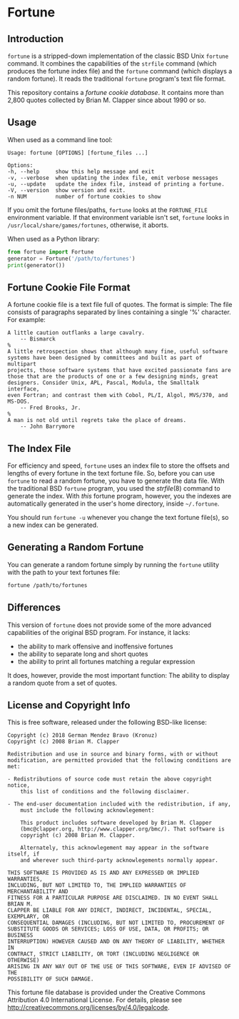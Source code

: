 # Fortune

## Introduction

`fortune` is a stripped-down implementation of the classic BSD Unix
`fortune` command. It combines the capabilities of the `strfile` command
(which produces the fortune index file) and the `fortune` command (which
displays a random fortune). It reads the traditional `fortune` program's
text file format.

This repository contains a *fortune cookie database*. It contains more than
2,800 quotes collected by Brian M. Clapper since about 1990 or so.


## Usage

When used as a command line tool:

    Usage: fortune [OPTIONS] [fortune_files ...]

    Options:
    -h, --help     show this help message and exit
    -v, --verbose  when updating the index file, emit verbose messages
    -u, --update   update the index file, instead of printing a fortune.
    -V, --version  show version and exit.
    -n NUM         number of fortune cookies to show

If you omit the fortune files/paths, `fortune` looks at the `FORTUNE_FILE`
environment variable. If that environment variable isn't set, `fortune`
looks in `/usr/local/share/games/fortunes`, otherwise, it aborts.

When used as a Python library:

```python
from fortune import Fortune
generator = Fortune('/path/to/fortunes')
print(generator())
```


## Fortune Cookie File Format

A fortune cookie file is a text file full of quotes. The format is simple:
The file consists of paragraphs separated by lines containing a single '%'
character. For example:

    A little caution outflanks a large cavalry.
        -- Bismarck
    %
    A little retrospection shows that although many fine, useful software
    systems have been designed by committees and built as part of multipart
    projects, those software systems that have excited passionate fans are
    those that are the products of one or a few designing minds, great
    designers. Consider Unix, APL, Pascal, Modula, the Smalltalk interface,
    even Fortran; and contrast them with Cobol, PL/I, Algol, MVS/370, and
    MS-DOS.
        -- Fred Brooks, Jr.
    %
    A man is not old until regrets take the place of dreams.
        -- John Barrymore


## The Index File

For efficiency and speed, `fortune` uses an index file to store the offsets
and lengths of every fortune in the text fortune file. So, before you can use
`fortune` to read a random fortune, you have to generate the data file. With
the traditional BSD `fortune` program, you used the _strfile_(8) command
to generate the index. With _this_ fortune program, however, you the indexes
are automatically generated in the user's home directory, inside `~/.fortune`.

You should run `fortune -u` whenever you change the text fortune file(s),
so a new index can be generated.


## Generating a Random Fortune

You can generate a random fortune simply by running the `fortune` utility
with the path to your text fortunes file:

```sh
fortune /path/to/fortunes
```


## Differences

This version of `fortune` does not provide some of the more advanced
capabilities of the original BSD program. For instance, it lacks:

- the ability to mark offensive and inoffensive fortunes
- the ability to separate long and short quotes
- the ability to print all fortunes matching a regular expression

It does, however, provide the most important function: The ability to display
a random quote from a set of quotes.


## License and Copyright Info

This is free software, released under the following BSD-like license:

    Copyright (c) 2018 German Mendez Bravo (Kronuz)
    Copyright (c) 2008 Brian M. Clapper

    Redistribution and use in source and binary forms, with or without
    modification, are permitted provided that the following conditions are met:

    - Redistributions of source code must retain the above copyright notice,
        this list of conditions and the following disclaimer.

    - The end-user documentation included with the redistribution, if any,
        must include the following acknowlegement:

        This product includes software developed by Brian M. Clapper
        (bmc@clapper.org, http://www.clapper.org/bmc/). That software is
        copyright (c) 2008 Brian M. Clapper.

        Alternately, this acknowlegement may appear in the software itself, if
        and wherever such third-party acknowlegements normally appear.

    THIS SOFTWARE IS PROVIDED AS IS AND ANY EXPRESSED OR IMPLIED WARRANTIES,
    INCLUDING, BUT NOT LIMITED TO, THE IMPLIED WARRANTIES OF MERCHANTABILITY AND
    FITNESS FOR A PARTICULAR PURPOSE ARE DISCLAIMED. IN NO EVENT SHALL BRIAN M.
    CLAPPER BE LIABLE FOR ANY DIRECT, INDIRECT, INCIDENTAL, SPECIAL, EXEMPLARY, OR
    CONSEQUENTIAL DAMAGES (INCLUDING, BUT NOT LIMITED TO, PROCUREMENT OF
    SUBSTITUTE GOODS OR SERVICES; LOSS OF USE, DATA, OR PROFITS; OR BUSINESS
    INTERRUPTION) HOWEVER CAUSED AND ON ANY THEORY OF LIABILITY, WHETHER IN
    CONTRACT, STRICT LIABILITY, OR TORT (INCLUDING NEGLIGENCE OR OTHERWISE)
    ARISING IN ANY WAY OUT OF THE USE OF THIS SOFTWARE, EVEN IF ADVISED OF THE
    POSSIBILITY OF SUCH DAMAGE.

This fortune file database is provided under the Creative Commons Attribution
4.0 International License. For details, please see
<http://creativecommons.org/licenses/by/4.0/legalcode>.

